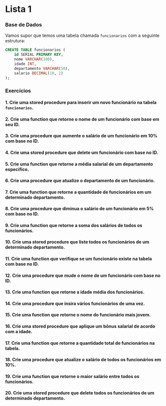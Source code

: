 # Lista 1

### Base de Dados

Vamos supor que temos uma tabela chamada `funcionarios` com a seguinte estrutura:
```sql
CREATE TABLE funcionarios (
    id SERIAL PRIMARY KEY,
    nome VARCHAR(100),
    idade INT,
    departamento VARCHAR(50),
    salario DECIMAL(10, 2)
);
```

### Exercícios

#### 1. Crie uma stored procedure para inserir um novo funcionário na tabela `funcionarios`.

<!--
- **Resposta:**
```sql
CREATE OR REPLACE PROCEDURE inserir_funcionario(
    p_nome VARCHAR,
    p_idade INT,
    p_departamento VARCHAR,
    p_salario DECIMAL
)
LANGUAGE plpgsql
AS $$
BEGIN
    INSERT INTO funcionarios (nome, idade, departamento, salario)
    VALUES (p_nome, p_idade, p_departamento, p_salario);
END;
$$;
```
-->

#### 2. Crie uma function que retorne o nome de um funcionário com base em seu ID.

<!--
- **Resposta:**
```sql
CREATE OR REPLACE FUNCTION obter_nome_funcionario(p_id INT)
RETURNS VARCHAR
LANGUAGE plpgsql
AS $$
DECLARE
    v_nome VARCHAR;
BEGIN
    SELECT nome INTO v_nome FROM funcionarios WHERE id = p_id;
    RETURN v_nome;
END;
$$;
```
-->

#### 3. Crie uma procedure que aumente o salário de um funcionário em 10% com base no ID.

<!--
- **Resposta:**
```sql
CREATE OR REPLACE PROCEDURE aumentar_salario(p_id INT)
LANGUAGE plpgsql
AS $$
BEGIN
    UPDATE funcionarios
    SET salario = salario * 1.10
    WHERE id = p_id;
END;
$$;
```
-->

#### 4. Crie uma stored procedure que delete um funcionário com base no ID.

<!--
- **Resposta:**
```sql
CREATE OR REPLACE PROCEDURE deletar_funcionario(p_id INT)
LANGUAGE plpgsql
AS $$
BEGIN
    DELETE FROM funcionarios WHERE id = p_id;
END;
$$;
```
-->

#### 5. Crie uma function que retorne a média salarial de um departamento específico.

<!--
- **Resposta:**
```sql
CREATE OR REPLACE FUNCTION media_salarial_departamento(p_departamento VARCHAR)
RETURNS DECIMAL
LANGUAGE plpgsql
AS $$
DECLARE
    v_media DECIMAL;
BEGIN
    SELECT AVG(salario) INTO v_media FROM funcionarios WHERE departamento = p_departamento;
    RETURN v_media;
END;
$$;
```
-->

#### 6. Crie uma procedure que atualize o departamento de um funcionário.

<!--
- **Resposta:**
```sql
CREATE OR REPLACE PROCEDURE atualizar_departamento(p_id INT, p_departamento VARCHAR)
LANGUAGE plpgsql
AS $$
BEGIN
    UPDATE funcionarios
    SET departamento = p_departamento
    WHERE id = p_id;
END;
$$;
```
-->

#### 7. Crie uma function que retorne a quantidade de funcionários em um determinado departamento.

<!--
- **Resposta:**
```sql
CREATE OR REPLACE FUNCTION contar_funcionarios_departamento(p_departamento VARCHAR)
RETURNS INT
LANGUAGE plpgsql
AS $$
DECLARE
    v_contagem INT;
BEGIN
    SELECT COUNT(*) INTO v_contagem FROM funcionarios WHERE departamento = p_departamento;
    RETURN v_contagem;
END;
$$;
```
-->

#### 8. Crie uma procedure que diminua o salário de um funcionário em 5% com base no ID.

<!--
- **Resposta:**
```sql
CREATE OR REPLACE PROCEDURE diminuir_salario(p_id INT)
LANGUAGE plpgsql
AS $$
BEGIN
    UPDATE funcionarios
    SET salario = salario * 0.95
    WHERE id = p_id;
END;
$$;
```
-->

#### 9. Crie uma function que retorne a soma dos salários de todos os funcionários.

<!--
- **Resposta:**
```sql
CREATE OR REPLACE FUNCTION soma_salarios()
RETURNS DECIMAL
LANGUAGE plpgsql
AS $$
DECLARE
    v_soma DECIMAL;
BEGIN
    SELECT SUM(salario) INTO v_soma FROM funcionarios;
    RETURN v_soma;
END;
$$;
```
-->

#### 10. Crie uma stored procedure que liste todos os funcionários de um determinado departamento.

<!--
- **Resposta:**
```sql
CREATE OR REPLACE PROCEDURE listar_funcionarios_departamento(p_departamento VARCHAR)
LANGUAGE plpgsql
AS $$
BEGIN
    SELECT * FROM funcionarios WHERE departamento = p_departamento;
END;
$$;
```
-->

#### 11. Crie uma function que verifique se um funcionário existe na tabela com base no ID.

<!--
- **Resposta:**
```sql
CREATE OR REPLACE FUNCTION verificar_funcionario(p_id INT)
RETURNS BOOLEAN
LANGUAGE plpgsql
AS $$
DECLARE
    v_existe BOOLEAN;
BEGIN
    SELECT EXISTS(SELECT 1 FROM funcionarios WHERE id = p_id) INTO v_existe;
    RETURN v_existe;
END;
$$;
```
-->

#### 12. Crie uma procedure que mude o nome de um funcionário com base no ID.

<!--
- **Resposta:**
```sql
CREATE OR REPLACE PROCEDURE mudar_nome_funcionario(p_id INT, p_nome VARCHAR)
LANGUAGE plpgsql
AS $$
BEGIN
    UPDATE funcionarios
    SET nome = p_nome
    WHERE id = p_id;
END;
$$;
```
-->

#### 13. Crie uma function que retorne a idade média dos funcionários.

<!--
- **Resposta:**
```sql
CREATE OR REPLACE FUNCTION idade_media_funcionarios()
RETURNS DECIMAL
LANGUAGE plpgsql
AS $$
DECLARE
    v_media DECIMAL;
BEGIN
    SELECT AVG(idade) INTO v_media FROM funcionarios;
    RETURN v_media;
END;
$$;
```
-->

#### 14. Crie uma procedure que insira vários funcionários de uma vez.

<!--
- **Resposta:**
```sql
CREATE OR REPLACE PROCEDURE inserir_varios_funcionarios(p_funcionarios JSON)
LANGUAGE plpgsql
AS $$
DECLARE
    p_record JSON;
BEGIN
    FOR p_record IN SELECT * FROM json_array_elements(p_funcionarios) LOOP
        INSERT INTO funcionarios (nome, idade, departamento, salario)
        VALUES (p_record->>'nome', (p_record->>'idade')::INT, p_record->>'departamento', (p_record->>'salario')::DECIMAL);
    END LOOP;
END;
$$;
```
-->

#### 15. Crie uma function que retorne o nome do funcionário mais jovem.


<!--
- **Resposta:**
```sql
CREATE OR REPLACE FUNCTION funcionario_mais_jovem()
RETURNS VARCHAR
LANGUAGE plpgsql
AS $$
DECLARE
    v_nome VARCHAR;
BEGIN
    SELECT nome INTO v_nome FROM funcionarios ORDER BY idade ASC LIMIT 1;
    RETURN v_nome;
END;
$$;
```
-->

#### 16. Crie uma stored procedure que aplique um bônus salarial de acordo com a idade.

<!--
- **Resposta:**
```sql
CREATE OR REPLACE PROCEDURE aplicar_bonus_idade()
LANGUAGE plpgsql
AS $$
BEGIN
    UPDATE funcionarios
    SET salario = salario + 1000
    WHERE idade > 50;
END;
$$;
```
-->

#### 17. Crie uma function que retorne a quantidade total de funcionários na tabela.

<!--
- **Resposta:**
```sql
CREATE OR REPLACE FUNCTION total_funcionarios()
RETURNS INT
LANGUAGE plpgsql
AS $$
DECLARE
    v_total INT;
BEGIN
    SELECT COUNT(*) INTO v_total FROM funcionarios;
    RETURN v_total;
END;
$$;
```
-->

#### 18. Crie uma procedure que atualize o salário de todos os funcionários em 10%.

<!--
- **Resposta:**
```sql
CREATE OR REPLACE PROCEDURE atualizar_todos_salarios()
LANGUAGE plpgsql
AS $$
BEGIN
    UPDATE funcionarios
    SET salario = salario * 1.10;
END;
$$;
```
-->

#### 19. Crie uma function que retorne o maior salário entre todos os funcionários.

<!--
- **Resposta:**
```sql
CREATE OR REPLACE FUNCTION maior_salario()
RETURNS DECIMAL
LANGUAGE plpgsql
AS $$
DECLARE
    v_maior DECIMAL;
BEGIN
    SELECT MAX(salario) INTO v_maior FROM funcionarios;
    RETURN v_maior;
END;
$$;
```
-->

#### 20. Crie uma stored procedure que delete todos os funcionários de um determinado departamento.

<!--
- **Resposta:**
```sql
CREATE OR REPLACE PROCEDURE deletar_funcionarios_departamento(p_departamento VARCHAR)
LANGUAGE plpgsql
AS $$
BEGIN
    DELETE FROM funcionarios WHERE departamento = p_departamento;
END;
$$;
```
-->

